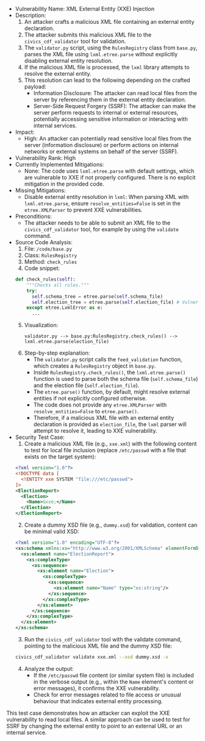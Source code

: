 - Vulnerability Name: XML External Entity (XXE) Injection
- Description:
    1. An attacker crafts a malicious XML file containing an external entity declaration.
    2. The attacker submits this malicious XML file to the `civics_cdf_validator` tool for validation.
    3. The `validator.py` script, using the `RulesRegistry` class from `base.py`, parses the XML file using `lxml.etree.parse` without explicitly disabling external entity resolution.
    4. If the malicious XML file is processed, the `lxml` library attempts to resolve the external entity.
    5. This resolution can lead to the following depending on the crafted payload:
        - Information Disclosure: The attacker can read local files from the server by referencing them in the external entity declaration.
        - Server-Side Request Forgery (SSRF): The attacker can make the server perform requests to internal or external resources, potentially accessing sensitive information or interacting with internal services.
- Impact:
    - High: An attacker can potentially read sensitive local files from the server (information disclosure) or perform actions on internal networks or external systems on behalf of the server (SSRF).
- Vulnerability Rank: High
- Currently Implemented Mitigations:
    - None: The code uses `lxml.etree.parse` with default settings, which are vulnerable to XXE if not properly configured. There is no explicit mitigation in the provided code.
- Missing Mitigations:
    - Disable external entity resolution in `lxml`: When parsing XML with `lxml.etree.parse`, ensure `resolve_entities=False` is set in the `etree.XMLParser` to prevent XXE vulnerabilities.
- Preconditions:
    - The attacker needs to be able to submit an XML file to the `civics_cdf_validator` tool, for example by using the `validate` command.
- Source Code Analysis:
    1. File: `/code/base.py`
    2. Class: `RulesRegistry`
    3. Method: `check_rules`
    4. Code snippet:
    ```python
    def check_rules(self):
        """Checks all rules."""
        try:
          self.schema_tree = etree.parse(self.schema_file)
          self.election_tree = etree.parse(self.election_file) # Vulnerable line
        except etree.LxmlError as e:
          ...
    ```
    5. Visualization:
        ```
        validator.py --> base.py:RulesRegistry.check_rules() --> lxml.etree.parse(election_file)
        ```
    6. Step-by-step explanation:
        - The `validator.py` script calls the `feed_validation` function, which creates a `RulesRegistry` object in `base.py`.
        - Inside `RulesRegistry.check_rules()`, the `lxml.etree.parse()` function is used to parse both the schema file (`self.schema_file`) and the election file (`self.election_file`).
        - The `etree.parse()` function, by default, might resolve external entities if not explicitly configured otherwise.
        - The code does not provide any `etree.XMLParser` with `resolve_entities=False` to `etree.parse()`.
        - Therefore, if a malicious XML file with an external entity declaration is provided as `election_file`, the `lxml` parser will attempt to resolve it, leading to XXE vulnerability.
- Security Test Case:
    1. Create a malicious XML file (e.g., `xxe.xml`) with the following content to test for local file inclusion (replace `/etc/passwd` with a file that exists on the target system):
    ```xml
    <?xml version="1.0"?>
    <!DOCTYPE data [
      <!ENTITY xxe SYSTEM "file:///etc/passwd">
    ]>
    <ElectionReport>
      <Election>
        <Name>&xxe;</Name>
      </Election>
    </ElectionReport>
    ```
    2. Create a dummy XSD file (e.g., `dummy.xsd`) for validation, content can be minimal valid XSD:
    ```xml
    <?xml version="1.0" encoding="UTF-8"?>
    <xs:schema xmlns:xs="http://www.w3.org/2001/XMLSchema" elementFormDefault="qualified">
      <xs:element name="ElectionReport">
        <xs:complexType>
          <xs:sequence>
            <xs:element name="Election">
              <xs:complexType>
                <xs:sequence>
                  <xs:element name="Name" type="xs:string"/>
                </xs:sequence>
              </xs:complexType>
            </xs:element>
          </xs:sequence>
        </xs:complexType>
      </xs:element>
    </xs:schema>
    ```
    3. Run the `civics_cdf_validator` tool with the validate command, pointing to the malicious XML file and the dummy XSD file:
    ```bash
    civics_cdf_validator validate xxe.xml --xsd dummy.xsd -v
    ```
    4. Analyze the output:
        - If the `/etc/passwd` file content (or similar system file) is included in the verbose output (e.g., within the `Name` element's content or error messages), it confirms the XXE vulnerability.
        - Check for error messages related to file access or unusual behaviour that indicates external entity processing.

This test case demonstrates how an attacker can exploit the XXE vulnerability to read local files. A similar approach can be used to test for SSRF by changing the external entity to point to an external URL or an internal service.